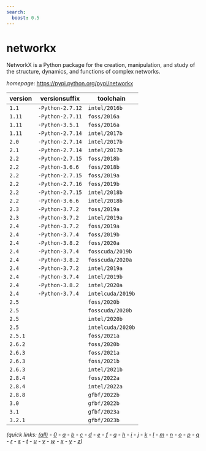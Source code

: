 ```yaml
---
search:
  boost: 0.5
---
```

# networkx

NetworkX is a Python package for the creation, manipulation, and study of the structure, dynamics,  and functions of complex networks.

*homepage*: <https://pypi.python.org/pypi/networkx>

version | versionsuffix | toolchain
--------|---------------|----------
``1.1`` | ``-Python-2.7.12`` | ``intel/2016b``
``1.11`` | ``-Python-2.7.11`` | ``foss/2016a``
``1.11`` | ``-Python-3.5.1`` | ``foss/2016a``
``1.11`` | ``-Python-2.7.14`` | ``intel/2017b``
``2.0`` | ``-Python-2.7.14`` | ``intel/2017b``
``2.1`` | ``-Python-2.7.14`` | ``intel/2017b``
``2.2`` | ``-Python-2.7.15`` | ``foss/2018b``
``2.2`` | ``-Python-3.6.6`` | ``foss/2018b``
``2.2`` | ``-Python-2.7.15`` | ``foss/2019a``
``2.2`` | ``-Python-2.7.16`` | ``foss/2019b``
``2.2`` | ``-Python-2.7.15`` | ``intel/2018b``
``2.2`` | ``-Python-3.6.6`` | ``intel/2018b``
``2.3`` | ``-Python-3.7.2`` | ``foss/2019a``
``2.3`` | ``-Python-3.7.2`` | ``intel/2019a``
``2.4`` | ``-Python-3.7.2`` | ``foss/2019a``
``2.4`` | ``-Python-3.7.4`` | ``foss/2019b``
``2.4`` | ``-Python-3.8.2`` | ``foss/2020a``
``2.4`` | ``-Python-3.7.4`` | ``fosscuda/2019b``
``2.4`` | ``-Python-3.8.2`` | ``fosscuda/2020a``
``2.4`` | ``-Python-3.7.2`` | ``intel/2019a``
``2.4`` | ``-Python-3.7.4`` | ``intel/2019b``
``2.4`` | ``-Python-3.8.2`` | ``intel/2020a``
``2.4`` | ``-Python-3.7.4`` | ``intelcuda/2019b``
``2.5`` |  | ``foss/2020b``
``2.5`` |  | ``fosscuda/2020b``
``2.5`` |  | ``intel/2020b``
``2.5`` |  | ``intelcuda/2020b``
``2.5.1`` |  | ``foss/2021a``
``2.6.2`` |  | ``foss/2020b``
``2.6.3`` |  | ``foss/2021a``
``2.6.3`` |  | ``foss/2021b``
``2.6.3`` |  | ``intel/2021b``
``2.8.4`` |  | ``foss/2022a``
``2.8.4`` |  | ``intel/2022a``
``2.8.8`` |  | ``gfbf/2022b``
``3.0`` |  | ``gfbf/2022b``
``3.1`` |  | ``gfbf/2023a``
``3.2.1`` |  | ``gfbf/2023b``


*(quick links: [(all)](../index.md) - [0](../0/index.md) - [a](../a/index.md) - [b](../b/index.md) - [c](../c/index.md) - [d](../d/index.md) - [e](../e/index.md) - [f](../f/index.md) - [g](../g/index.md) - [h](../h/index.md) - [i](../i/index.md) - [j](../j/index.md) - [k](../k/index.md) - [l](../l/index.md) - [m](../m/index.md) - [n](../n/index.md) - [o](../o/index.md) - [p](../p/index.md) - [q](../q/index.md) - [r](../r/index.md) - [s](../s/index.md) - [t](../t/index.md) - [u](../u/index.md) - [v](../v/index.md) - [w](../w/index.md) - [x](../x/index.md) - [y](../y/index.md) - [z](../z/index.md))*

